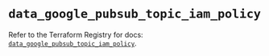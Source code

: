# `data_google_pubsub_topic_iam_policy`

Refer to the Terraform Registry for docs: [`data_google_pubsub_topic_iam_policy`](https://registry.terraform.io/providers/hashicorp/google-beta/6.31.0/docs/data-sources/google_pubsub_topic_iam_policy).
